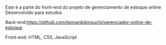 Este é a parte do front-end do projeto de gerenciamento de estoque online Desenvolvido para estudos

Back-end:https://github.com/leonardokinouchi/gerenciador-online-de-estoque

Front-end: HTML, CSS, JavaScript
